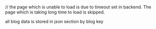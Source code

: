 //  the page which is unable to load is due to timeout set in backend. The page which is taking long time to load is skipped.


all blog data is stored in json section by blog key